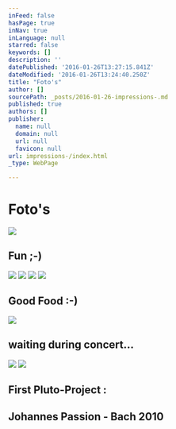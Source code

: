 ```yaml
---
inFeed: false
hasPage: true
inNav: true
inLanguage: null
starred: false
keywords: []
description: ''
datePublished: '2016-01-26T13:27:15.841Z'
dateModified: '2016-01-26T13:24:40.250Z'
title: "Foto's"
author: []
sourcePath: _posts/2016-01-26-impressions-.md
published: true
authors: []
publisher:
  name: null
  domain: null
  url: null
  favicon: null
url: impressions-/index.html
_type: WebPage

---
```

# Foto's
![](https://the-grid-user-content.s3-us-west-2.amazonaws.com/144194e3-56f0-4e2a-b019-7aee557fa9bd.jpg)

## Fun ;-)
![](https://the-grid-user-content.s3-us-west-2.amazonaws.com/c5f03a1c-dfca-4d07-add6-ffe321e18c59.jpg)
![](https://the-grid-user-content.s3-us-west-2.amazonaws.com/89366d7a-cfc8-425a-ba2e-765117fc7181.jpg)
![](https://the-grid-user-content.s3-us-west-2.amazonaws.com/1cee7fb1-0bc1-4854-b839-b62a5eafdc2d.jpg)
![](https://the-grid-user-content.s3-us-west-2.amazonaws.com/6d59cb16-87f9-4dc4-a581-eeb99c9bd092.jpg)

## Good Food :-)
![](https://the-grid-user-content.s3-us-west-2.amazonaws.com/37ba0d39-a5da-4385-b761-df8bf0a5bd94.jpg)

## waiting during concert...
![](https://the-grid-user-content.s3-us-west-2.amazonaws.com/216598ec-9a0a-458d-9fd2-7873752d6857.JPG)
![](https://the-grid-user-content.s3-us-west-2.amazonaws.com/34e4559d-e653-4237-b71b-5ebf3cb0f5bb.jpg)

## First Pluto-Project : 

## Johannes Passion - Bach 2010